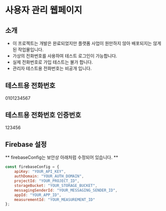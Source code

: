# 사용자 관리 웹페이지


## 소개
- 이 프로젝트는 개발은 완료되었지만 플랫폼 사업이 원만하지 않아 배포되지는 않게 된 작업물입니다.
- 가상의 전화번호를 사용하여 테스트 로그인이 가능합니다.
- 실제 전화번호로 가입 테스트는 불가 합니다.
- 관리자 테스트용 전화번호는 비공개 입니다.

## 테스트용 전화번호
0101234567
## 테스트용 전화번호 인증번호
123456

## Firebase 설정

** firebaseConfig는 보안상 아래처럼 수정되어 있습니다. **

```javascript
const firebaseConfig = {
    apiKey: "YOUR_API_KEY",
    authDomain: "YOUR_AUTH_DOMAIN",
    projectId: "YOUR_PROJECT_ID",
    storageBucket: "YOUR_STORAGE_BUCKET",
    messagingSenderId: "YOUR_MESSAGING_SENDER_ID",
    appId: "YOUR_APP_ID",
    measurementId: "YOUR_MEASUREMENT_ID"
};
